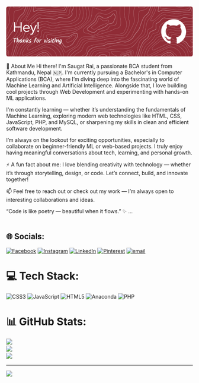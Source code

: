 <p align="center">
  <img src="https://github.com/saugatrai11/saugatrai11/blob/main/github-header-image.png?raw=true" alt="GitHub Header" />
</p>


💫 About Me
Hi there! I'm Saugat Rai, a passionate BCA student from Kathmandu, Nepal 🇳🇵. I'm currently pursuing a Bachelor's in Computer Applications (BCA), where I’m diving deep into the fascinating world of Machine Learning and Artificial Intelligence. Alongside that, I love building cool projects through Web Development and experimenting with hands-on ML applications.

I'm constantly learning — whether it’s understanding the fundamentals of Machine Learning, exploring modern web technologies like HTML, CSS, JavaScript, PHP, and MySQL, or sharpening my skills in clean and efficient software development.

I’m always on the lookout for exciting opportunities, especially to collaborate on beginner-friendly ML or web-based projects. I truly enjoy having meaningful conversations about tech, learning, and personal growth.

⚡ A fun fact about me: I love blending creativity with technology — whether it’s through storytelling, design, or code. Let’s connect, build, and innovate together!

📫 Feel free to reach out or check out my work — I’m always open to interesting collaborations and ideas.

“Code is like poetry — beautiful when it flows.” ✨
...<br><br>


## 🌐 Socials:
[![Facebook](https://img.shields.io/badge/Facebook-%231877F2.svg?logo=Facebook&logoColor=white)](https://facebook.com/saugat.rai.357753) [![Instagram](https://img.shields.io/badge/Instagram-%23E4405F.svg?logo=Instagram&logoColor=white)](https://instagram.com/saugatkhalingrai_) [![LinkedIn](https://img.shields.io/badge/LinkedIn-%230077B5.svg?logo=linkedin&logoColor=white)](https://linkedin.com/in/saugat-rai-13b3b2357) [![Pinterest](https://img.shields.io/badge/Pinterest-%23E60023.svg?logo=Pinterest&logoColor=white)](https://pinterest.com/orbusdead) [![email](https://img.shields.io/badge/Email-D14836?logo=gmail&logoColor=white)](mailto:saugatrai571@gmail.com) 

# 💻 Tech Stack:
![CSS3](https://img.shields.io/badge/css3-%231572B6.svg?style=for-the-badge&logo=css3&logoColor=white) ![JavaScript](https://img.shields.io/badge/javascript-%23323330.svg?style=for-the-badge&logo=javascript&logoColor=%23F7DF1E) ![HTML5](https://img.shields.io/badge/html5-%23E34F26.svg?style=for-the-badge&logo=html5&logoColor=white) ![Anaconda](https://img.shields.io/badge/Anaconda-%2344A833.svg?style=for-the-badge&logo=anaconda&logoColor=white) ![PHP](https://img.shields.io/badge/php-%23777BB4.svg?style=for-the-badge&logo=php&logoColor=white)
# 📊 GitHub Stats:
![](https://github-readme-stats.vercel.app/api?username=saugatrai11&theme=ambient_gradient&hide_border=false&include_all_commits=false&count_private=false)<br/>
![](https://nirzak-streak-stats.vercel.app/?user=saugatrai11&theme=ambient_gradient&hide_border=false)<br/>
![](https://github-readme-stats.vercel.app/api/top-langs/?username=saugatrai11&theme=ambient_gradient&hide_border=false&include_all_commits=false&count_private=false&layout=compact)

---
[![](https://visitcount.itsvg.in/api?id=saugatrai11&icon=8&color=1)](https://visitcount.itsvg.in)

<!-- Proudly created with GPRM ( https://gprm.itsvg.in ) -->
